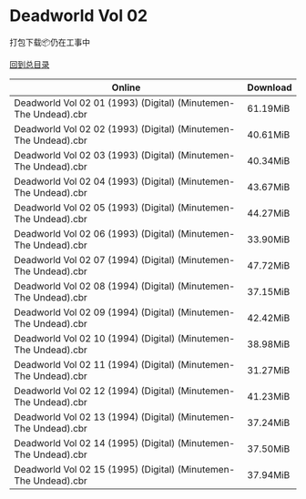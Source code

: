 # Deadworld Vol 02

打包下载📦仍在工事中

[回到总目录](/Catalogs.md)







Online | Download
--- | ---
Deadworld Vol 02 01 (1993) (Digital) (Minutemen-The Undead).cbr | 61.19MiB
Deadworld Vol 02 02 (1993) (Digital) (Minutemen-The Undead).cbr | 40.61MiB
Deadworld Vol 02 03 (1993) (Digital) (Minutemen-The Undead).cbr | 40.34MiB
Deadworld Vol 02 04 (1993) (Digital) (Minutemen-The Undead).cbr | 43.67MiB
Deadworld Vol 02 05 (1993) (Digital) (Minutemen-The Undead).cbr | 44.27MiB
Deadworld Vol 02 06 (1993) (Digital) (Minutemen-The Undead).cbr | 33.90MiB
Deadworld Vol 02 07 (1994) (Digital) (Minutemen-The Undead).cbr | 47.72MiB
Deadworld Vol 02 08 (1994) (Digital) (Minutemen-The Undead).cbr | 37.15MiB
Deadworld Vol 02 09 (1994) (Digital) (Minutemen-The Undead).cbr | 42.42MiB
Deadworld Vol 02 10 (1994) (Digital) (Minutemen-The Undead).cbr | 38.98MiB
Deadworld Vol 02 11 (1994) (Digital) (Minutemen-The Undead).cbr | 31.27MiB
Deadworld Vol 02 12 (1994) (Digital) (Minutemen-The Undead).cbr | 41.23MiB
Deadworld Vol 02 13 (1994) (Digital) (Minutemen-The Undead).cbr | 37.24MiB
Deadworld Vol 02 14 (1995) (Digital) (Minutemen-The Undead).cbr | 37.50MiB
Deadworld Vol 02 15 (1995) (Digital) (Minutemen-The Undead).cbr | 37.94MiB